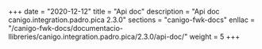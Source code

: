 +++
date        = "2020-12-12"
title       = "Api doc"
description = "Api doc canigo.integration.padro.pica 2.3.0"
sections    = "canigo-fwk-docs"
enllac		= "/canigo-fwk-docs/documentacio-llibreries/canigo.integration.padro.pica/2.3.0/api-doc/"
weight		= 5
+++
